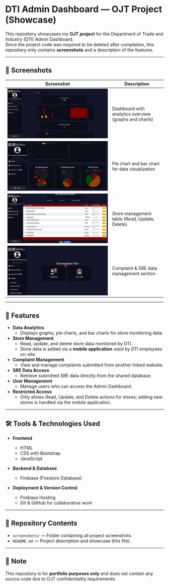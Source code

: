 # DTI Admin Dashboard — OJT Project (Showcase)

This repository showcases my **OJT project** for the Department of Trade and Industry (DTI) Admin Dashboard.  
Since the project code was required to be deleted after completion, this repository only contains **screenshots** and a description of the features.

---

## 📸 Screenshots

| Screenshot | Description |
|------------|-------------|
| ![Screenshot 1](screenshots/screenshot1.png) | Dashboard with analytics overview (graphs and charts) |
| ![Screenshot 2](screenshots/screenshot2.png) | Pie chart and bar chart for data visualization |
| ![Screenshot 3](screenshots/screenshot3.png) | Store management table (Read, Update, Delete) |
| ![Screenshot 4](screenshots/screenshot4.png) | Complaint & SRE data management section |

---

## 📌 Features

- **Data Analytics**
  - Displays graphs, pie charts, and bar charts for store monitoring data.
- **Store Management**
  - Read, update, and delete store data monitored by DTI.
  - Store data is added via a **mobile application** used by DTI employees on-site.
- **Complaint Management**
  - View and manage complaints submitted from another linked website.
- **SRE Data Access**
  - Retrieve submitted SRE data directly from the shared database.
- **User Management**
  - Manage users who can access the Admin Dashboard.
- **Restricted Access**
  - Only allows Read, Update, and Delete actions for stores; adding new stores is handled via the mobile application.

---

## 🛠 Tools & Technologies Used

- **Frontend**
  - HTML
  - CSS with Bootstrap
  - JavaScript

- **Backend & Database**
  - Firebase (Firestore Database)

- **Deployment & Version Control**
  - Firebase Hosting
  - Git & GitHub for collaborative work

---

## 📂 Repository Contents
- `screenshots/` — Folder containing all project screenshots.
- `README.md` — Project description and showcase (this file).

---

## 📄 Note
This repository is for **portfolio purposes only** and does not contain any source code due to OJT confidentiality requirements.
